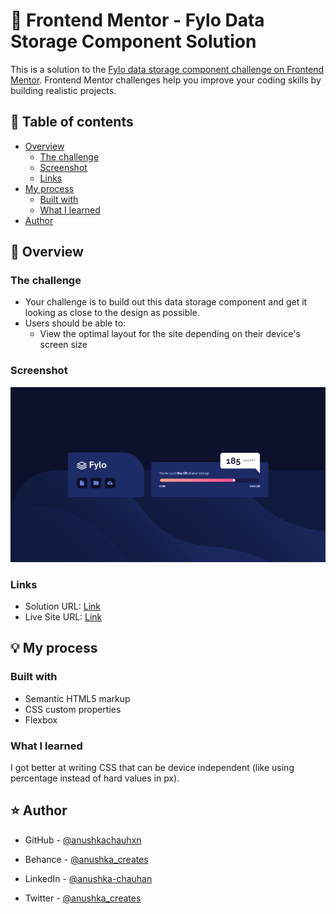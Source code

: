 # 🎯 Frontend Mentor - Fylo Data Storage Component Solution

This is a solution to the [Fylo data storage component challenge on Frontend Mentor](https://www.frontendmentor.io/challenges/fylo-data-storage-component-1dZPRbV5n). Frontend Mentor challenges help you improve your coding skills by building realistic projects.

## 📜 Table of contents

- [Overview](#overview)
  - [The challenge](#the-challenge)
  - [Screenshot](#screenshot)
  - [Links](#links)
- [My process](#my-process)
  - [Built with](#built-with)
  - [What I learned](#what-i-learned)
- [Author](#author)

## 📝 Overview

### The challenge

- Your challenge is to build out this data storage component and get it looking as close to the design as possible.
- Users should be able to:
  - View the optimal layout for the site depending on their device's screen size

### Screenshot

![](./assets/screenshot.png)

### Links

- Solution URL: [Link](https://github.com/anushkachauhxn/frontend-mentor-projects/projects/7-fylo-data-storage-component)
- Live Site URL: [Link](https://anushkachauhxn.github.io/frontend-mentor-projects/projects/7-fylo-data-storage-component/)

## 💡 My process

### Built with

- Semantic HTML5 markup
- CSS custom properties
- Flexbox

### What I learned

I got better at writing CSS that can be device independent (like using percentage instead of hard values in px).

## ⭐ Author

- GitHub - [@anushkachauhxn](https://github.com/anushkachauhxn)
- Behance - [@anushka_creates](https://www.behance.net/anushka_creates)

- LinkedIn - [@anushka-chauhan](https://www.linkedin.com/in/anushka-chauhan)
- Twitter - [@anushka_creates](https://twitter.com/anushka_creates)
